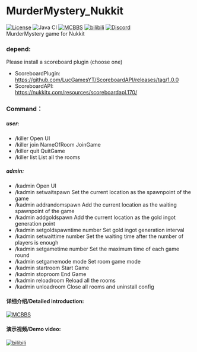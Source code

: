 # MurderMystery_Nukkit
[![License](https://img.shields.io/badge/License-AGPL%20v3-blue.svg)](LICENSE)
![Java CI](https://github.com/lt-name/MurderMystery_Nukkit/workflows/Java%20CI/badge.svg)
[![MCBBS](https://img.shields.io/badge/Link-MCBBS-brightgreen)](https://www.mcbbs.net/thread-1014768-1-1.html)
[![bilibili](https://img.shields.io/badge/Link-bilibili-ff69b4)](https://www.bilibili.com/video/BV1ga4y147Lf/)
[![Discord](https://img.shields.io/badge/Link-Discord-blue.svg)](https://discord.gg/pJjQDQC)    
MurderMystery game for Nukkit    
### depend:
Please install a scoreboard plugin (choose one)  
* ScoreboardPlugin:  
https://github.com/LucGamesYT/ScoreboardAPI/releases/tag/1.0.0
* ScoreboardAPI:  
https://nukkitx.com/resources/scoreboardapl.170/


### Command：
##### user:
* /killer Open UI​
* /killer join NameOfRoom JoinGame​
* /killer quit QuitGame​
* /killer list List all the rooms​
##### admin:
* /kadmin Open UI​
* /kadmin setwaitspawn Set the current location as the spawnpoint of the game​
* /kadmin addrandomspawn Add the current location as the waiting spawnpoint of the game​
* /kadmin addgoldspawn Add the current location as the gold ingot generation point​
* /kadmin setgoldspawntime number Set gold ingot generation interval​
* /kadmin setwaittime number Set the waiting time after the number of players is enough​
* /kadmin setgametime number Set the maximum time of each game round​
* /kadmin setgamemode mode Set room game mode​
* /kadmin startroom Start Game​
* /kadmin stoproom End Game
* /kadmin reloadroom Reload all the rooms​
* /kadmin unloadroom Close all rooms and uninstall config

#### 详细介绍/Detailed introduction:
[![MCBBS](https://img.shields.io/badge/Link-MCBBS-brightgreen)](https://www.mcbbs.net/thread-1014768-1-1.html)  
#### 演示视频/Demo video:
[![bilibili](https://img.shields.io/badge/Link-bilibili-ff69b4)](https://www.bilibili.com/video/BV1ga4y147Lf/)